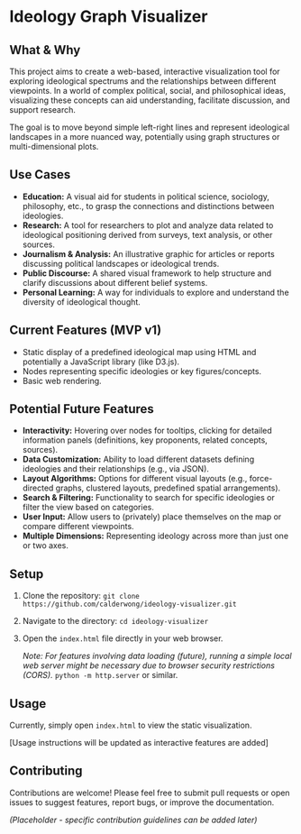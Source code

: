 # Ideology Graph Visualizer

## What & Why

This project aims to create a web-based, interactive visualization tool for exploring ideological spectrums and the relationships between different viewpoints. In a world of complex political, social, and philosophical ideas, visualizing these concepts can aid understanding, facilitate discussion, and support research.

The goal is to move beyond simple left-right lines and represent ideological landscapes in a more nuanced way, potentially using graph structures or multi-dimensional plots.

## Use Cases

*   **Education:** A visual aid for students in political science, sociology, philosophy, etc., to grasp the connections and distinctions between ideologies.
*   **Research:** A tool for researchers to plot and analyze data related to ideological positioning derived from surveys, text analysis, or other sources.
*   **Journalism & Analysis:** An illustrative graphic for articles or reports discussing political landscapes or ideological trends.
*   **Public Discourse:** A shared visual framework to help structure and clarify discussions about different belief systems.
*   **Personal Learning:** A way for individuals to explore and understand the diversity of ideological thought.

## Current Features (MVP v1)

*   Static display of a predefined ideological map using HTML and potentially a JavaScript library (like D3.js).
*   Nodes representing specific ideologies or key figures/concepts.
*   Basic web rendering.

## Potential Future Features

*   **Interactivity:** Hovering over nodes for tooltips, clicking for detailed information panels (definitions, key proponents, related concepts, sources).
*   **Data Customization:** Ability to load different datasets defining ideologies and their relationships (e.g., via JSON).
*   **Layout Algorithms:** Options for different visual layouts (e.g., force-directed graphs, clustered layouts, predefined spatial arrangements).
*   **Search & Filtering:** Functionality to search for specific ideologies or filter the view based on categories.
*   **User Input:** Allow users to (privately) place themselves on the map or compare different viewpoints.
*   **Multiple Dimensions:** Representing ideology across more than just one or two axes.

## Setup

1.  Clone the repository: `git clone https://github.com/calderwong/ideology-visualizer.git`
2.  Navigate to the directory: `cd ideology-visualizer`
3.  Open the `index.html` file directly in your web browser.

    *Note: For features involving data loading (future), running a simple local web server might be necessary due to browser security restrictions (CORS).* `python -m http.server` or similar.

## Usage

Currently, simply open `index.html` to view the static visualization.

[Usage instructions will be updated as interactive features are added]

## Contributing

Contributions are welcome! Please feel free to submit pull requests or open issues to suggest features, report bugs, or improve the documentation.

*(Placeholder - specific contribution guidelines can be added later)*
